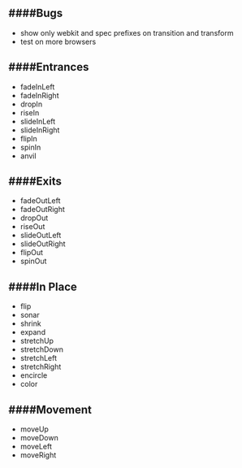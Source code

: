 ####Bugs
---
- show only webkit and spec prefixes on transition and transform
- test on more browsers

####Entrances
---
- fadeInLeft
- fadeInRight
- dropIn
- riseIn
- slideInLeft
- slideInRight
- flipIn
- spinIn
- anvil

####Exits
---
- fadeOutLeft
- fadeOutRight
- dropOut
- riseOut
- slideOutLeft
- slideOutRight
- flipOut
- spinOut

####In Place
---
- flip
- sonar
- shrink
- expand
- stretchUp
- stretchDown
- stretchLeft
- stretchRight
- encircle
- color

####Movement
---
- moveUp
- moveDown
- moveLeft
- moveRight

